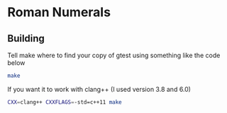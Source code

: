 # Roman Numerals

## Building

Tell make where to find your copy of gtest using something like the code below

```sh
make
```

If you want it to work with clang++ (I used version 3.8 and 6.0)

```sh
CXX=clang++ CXXFLAGS=-std=c++11 make
```

